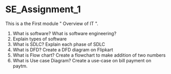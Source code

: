 # SE_Assignment_1

This is a the First module " Overview of IT ".

1. What is software? What is software engineering?
2. Explain types of software
3. What is SDLC? Explain each phase of SDLC
4. What is DFD? Create a DFD diagram on Flipkart
5. What is Flow chart? Create a flowchart to make addition of two numbers
6. What is Use case Diagram? Create a use-case on bill payment on paytm.
